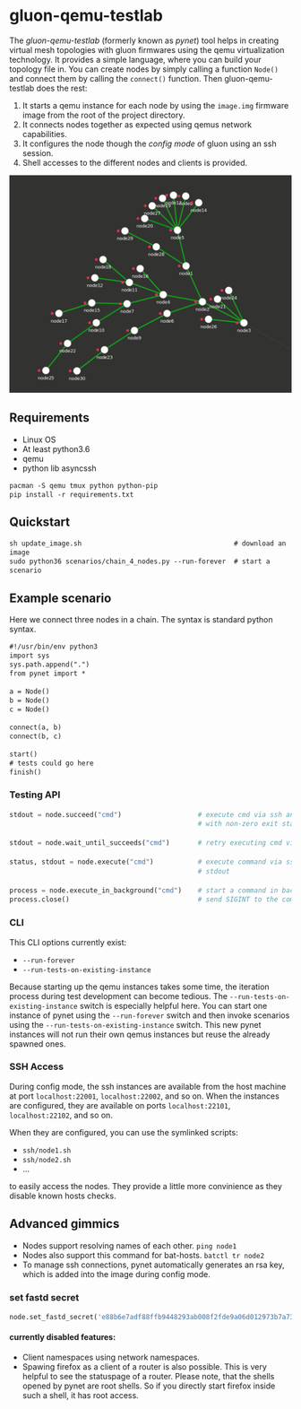 # gluon-qemu-testlab

The *gluon-qemu-testlab* (formerly known as *pynet*) tool helps
in creating virtual mesh topologies
with gluon firmwares using the qemu virtualization
technology. It provides a simple language, where you can
build your topology file in. You can create nodes by
simply calling a function `Node()` and connect them by
calling the `connect()` function. Then gluon-qemu-testlab
does the rest:

1. It starts a qemu instance for each node by using the `image.img` firmware image from the root of the project directory.
2. It connects nodes together as expected using qemus network capabilities.
3. It configures the node though the *config mode* of gluon using an ssh session.
4. Shell accesses to the different nodes and clients is provided.

![picture of random mesh generated by pynet](mesh.gif)

## Requirements

- Linux OS
- At least python3.6
- qemu
- python lib asyncssh

``` shell
pacman -S qemu tmux python python-pip
pip install -r requirements.txt
```

## Quickstart

``` shell
sh update_image.sh                                      # download an image
sudo python36 scenarios/chain_4_nodes.py --run-forever  # start a scenario
```

## Example scenario

Here we connect three nodes in a chain. The syntax is
standard python syntax.
```
#!/usr/bin/env python3
import sys
sys.path.append(".")
from pynet import *

a = Node()
b = Node()
c = Node()

connect(a, b)
connect(b, c)

start()
# tests could go here
finish()
```

### Testing API

``` python
stdout = node.succeed("cmd")                   # execute cmd via ssh and exit with failure if the command returns
                                               # with non-zero exit status

stdout = node.wait_until_succeeds("cmd")       # retry executing cmd via ssh until it suceeds or timeouts

status, stdout = node.execute("cmd")           # execute command via ssh and return the status code in addition to
                                               # stdout

process = node.execute_in_background("cmd")    # start a command in background (e.g. a server process)
process.close()                                # send SIGINT to the command and wait until it exits.
```

### CLI

This CLI options currently exist:
- `--run-forever`
- `--run-tests-on-existing-instance`

Because starting up the qemu instances takes some time, the iteration process during test development can become
tedious. The `--run-tests-on-existing-instance` switch is especially helpful here. You can start one instance of pynet
using the `--run-forever` switch and then invoke scenarios using the `--run-tests-on-existing-instance` switch. This 
new pynet instances will not run their own qemus instances but reuse the already spawned ones. 

### SSH Access

During config mode, the ssh instances are available from the host machine at port `localhost:22001`, `localhost:22002`,
and so on. When the instances are configured, they are available on ports `localhost:22101`, `localhost:22102`, and
so on.

When they are configured, you can use the symlinked scripts:
- `ssh/node1.sh`
- `ssh/node2.sh`
- ...

to easily access the nodes. They provide a little more convinience as they disable known hosts checks.

## Advanced gimmics

- Nodes support resolving names of each other. ```ping node1```
- Nodes also support this command for bat-hosts. ```batctl tr node2```
- To manage ssh connections, pynet automatically generates an rsa key, which is added into the image during config mode.

### set fastd secret

``` python
node.set_fastd_secret('e88b6e7adf88ffb9448293ab008f2fde9a06d012973b7a73cb4947781f6020f2')
```

#### currently disabled features:
- Client namespaces using network namespaces.
- Spawing firefox as a client of a router is also possible. This is very helpful to see the statuspage of a router. Please note, that the shells opened by pynet are root shells. So if you directly start firefox inside such a shell, it has root access.
